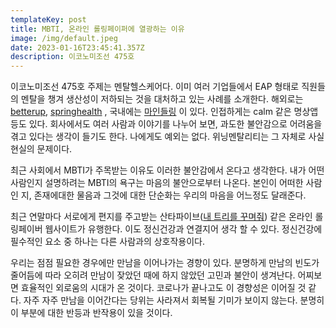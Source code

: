 ```yaml
---
templateKey: post
title: MBTI, 온라인 롤링페이퍼에 열광하는 이유
image: /img/default.jpeg
date: 2023-01-16T23:45:41.357Z
description: 이코노미조선 475호
---
```

이코노미조선 475호 주제는 멘탈헬스케어다. 이미 여러 기업들에서 EAP 형태로 직원들의 멘탈을 챙겨 생산성이 저하되는 것을 대처하고 있는 사례를 소개한다. 해외로는 [betterup](https://www.betterup.com/),  [springhealth](https://springhealth.com/) , 국내에는 [마인들링](https://mindle.kr/) 이 있다. 인접하게는 calm 같은 명상앱 등도 있다. 회사에서도 여러 사람과 이야기를 나누어 보면, 과도한 불안감으로 어려움을 겪고 있다는 생각이 들기도 한다. 나에게도 예외는 없다. 위닝멘탈리티는 그 자체로 사실 현실의 문제이다. 

최근 사회에서 MBTI가 주목받는 이유도 이러한 불안감에서 온다고 생각한다. 내가 어떤 사람인지 설명하려는 MBTI의 욕구는 마음의 불안으로부터 나온다. 본인이 어떠한 사람인 지, 존재에대한 물음과 그것에 대한 단순화는 우리의 마음을 어느정도 달래준다.

최근 연말마다 서로에게 편지를 주고받는 산타파이브([내 트리를 꾸며줘](https://namu.wiki/w/%EB%82%B4%20%ED%8A%B8%EB%A6%AC%EB%A5%BC%20%EA%BE%B8%EB%A9%B0%EC%A4%98!)) 같은 온라인 롤링페이버 웹사이트가 유행한다. 이도 정신건강과 연결지어 생각 할 수 있다. 정신건강에 필수적인 요소 중 하나는 다른 사람과의 상호작용이다. 

우리는 점점 필요한 경우에만 만남을 이어나가는 경향이 있다. 분명하게 만남의 빈도가 줄어듬에 따라 오히려 만남이 잦았던 때에 하지 않았던 고민과 불안이 생겨난다. 어찌보면 효율적인 외로움의 시대가 온 것이다. 코로나가 끝나고도 이 경향성은 이어질 것 같다. 자주 자주 만남을 이어간다는 당위는 사라져서 회복될 기미가 보이지 않는다. 분명히 이 부분에 대한 반등과 반작용이 있을 것이다.